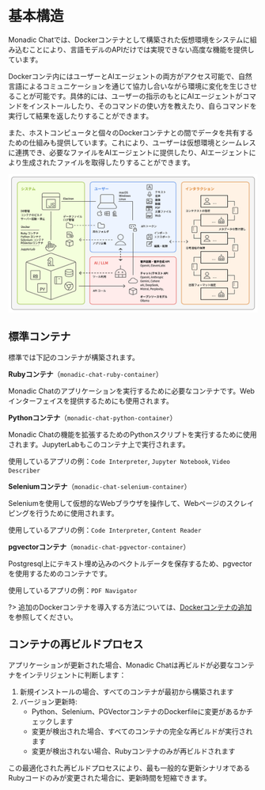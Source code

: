 # 基本構造

Monadic Chatでは、Dockerコンテナとして構築された仮想環境をシステムに組み込むことにより、言語モデルのAPIだけでは実現できない高度な機能を提供しています。

Dockerコンテ内にはユーザーとAIエージェントの両方がアクセス可能で、自然言語によるコミュニケーションを通じて協力し合いながら環境に変化を生じさせることが可能です。具体的には、ユーザーの指示のもとにAIエージェントがコマンドをインストールしたり、そのコマンドの使い方を教えたり、自らコマンドを実行して結果を返したりすることができます。

また、ホストコンピュータと個々のDockerコンテナとの間でデータを共有するための仕組みも提供しています。これにより、ユーザーは仮想環境とシームレスに連携でき、必要なファイルをAIエージェントに提供したり、AIエージェントにより生成されたファイルを取得したりすることができます。

![Basic Architecture](../assets/images/basic-architecture-ja.png ':size=800')


## 標準コンテナ

標準では下記のコンテナが構築されます。

**Rubyコンテナ**（`monadic-chat-ruby-container`）

Monadic Chatのアプリケーションを実行するために必要なコンテナです。Webインターフェイスを提供するためにも使用されます。

**Pythonコンテナ**（`monadic-chat-python-container`）

Monadic Chatの機能を拡張するためのPythonスクリプトを実行するために使用されます。JupyterLabもこのコンテナ上で実行されます。

使用しているアプリの例：`Code Interpreter`, `Jupyter Notebook`, `Video Describer`

**Seleniumコンテナ**（`monadic-chat-selenium-container`）

Seleniumを使用して仮想的なWebブラウザを操作して、Webページのスクレイピングを行うために使用されます。

使用しているアプリの例：`Code Interpreter`, `Content Reader`

**pgvectorコンテナ**（`monadic-chat-pgvector-container`）

Postgresql上にテキスト埋め込みのベクトルデータを保存するため、pgvectorを使用するためのコンテナです。

使用しているアプリの例：`PDF Navigator`

?> 追加のDockerコンテナを導入する方法については、[Dockerコンテナの追加](../advanced-topics/adding-containers.md)を参照してください。

## コンテナの再ビルドプロセス

アプリケーションが更新された場合、Monadic Chatは再ビルドが必要なコンテナをインテリジェントに判断します：

1. 新規インストールの場合、すべてのコンテナが最初から構築されます
2. バージョン更新時:
   - Python、Selenium、PGVectorコンテナのDockerfileに変更があるかチェックします
   - 変更が検出された場合、すべてのコンテナの完全な再ビルドが実行されます
   - 変更が検出されない場合、Rubyコンテナのみが再ビルドされます

この最適化された再ビルドプロセスにより、最も一般的な更新シナリオであるRubyコードのみが変更された場合に、更新時間を短縮できます。

